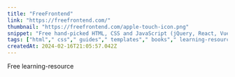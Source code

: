 ```yaml
---
title: "FreeFrontend"
link: "https://freefrontend.com/"
thumbnail: "https://freefrontend.com/apple-touch-icon.png"
snippet: "Free hand-picked HTML, CSS and JavaScript (jQuery, React, Vue) code examples, tutorials and articles."
tags: ["html"," css"," guides"," templates"," books"," learning-resource"]
createdAt: 2024-02-16T21:05:57.042Z
---
```

Free learning-resource
